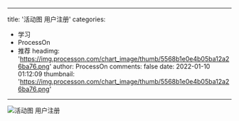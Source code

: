 
---
title: '活动图 用户注册'
categories: 
 - 学习
 - ProcessOn
 - 推荐
headimg: 'https://img.processon.com/chart_image/thumb/5568b1e0e4b05ba12a26ba76.png'
author: ProcessOn
comments: false
date: 2022-01-10 01:12:09
thumbnail: 'https://img.processon.com/chart_image/thumb/5568b1e0e4b05ba12a26ba76.png'
---

<div>   
<img class="thumb" alt="活动图 用户注册" src="https://img.processon.com/chart_image/thumb/5568b1e0e4b05ba12a26ba76.png" referrerpolicy="no-referrer">
<p></p>  
</div>
            